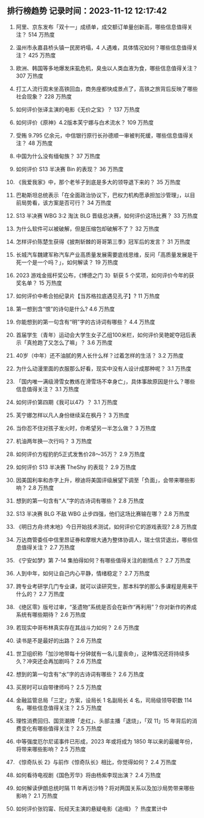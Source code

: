 
## 排行榜趋势 记录时间：2023-11-12 12:17:42
  
  1. 阿里、京东发布「双十一」成绩单，成交额订单量创新高，哪些信息值得关注？ 514 万热度
    
  2. 温州市永嘉县桥头镇一民房坍塌，4 人遇难，具体情况如何？哪些信息值得关注？ 425 万热度
    
  3. 欧洲、韩国等多地爆发床虱危机，臭虫以人类血液为食，哪些信息值得关注？ 307 万热度
    
  4. 打工人流行周末坐高铁回血，商务座都快成景点了，高铁之旅背后反映了哪些社会现象？ 228 万热度
    
  5. 如何评价张译主演的电影《无价之宝》？ 137 万热度
    
  6. 如何评价《原神》4.2版本芙宁娜与白术流水？ 109 万热度
    
  7. 受贿 9.795 亿余元，中信银行原行长孙德顺一审被判死缓，哪些信息值得关注？ 48 万热度
    
  8. 中国为什么没有缅甸族？ 37 万热度
    
  9. 如何评价 S13 半决赛 Bin 的表现？ 36 万热度
    
  10. 《我爱我家》中，那个老爷子到底是多大的领导退下来的？ 35 万热度
    
  11. 巴勒斯坦总统表示「在全面政治协议下，巴权力机构愿承担加沙管理」，以目前局势看，该方案是否可行？ 34 万热度
    
  12. S13 半决赛 WBG 3:2 淘汰 BLG 晋级总决赛，如何评价这场比赛？ 33 万热度
    
  13. 为什么软件可以被破解，但是压缩包却破解不了？ 32 万热度
    
  14. 怎样评价陈楚生获得《披荆斩棘的哥哥第三季》冠军后的发言？ 31 万热度
    
  15. 长城汽车魏建军称汽车产业高质量发展需要底线思维，反问「高质量发展是干死一个是一个吗？」，如何解读？ 19 万热度
    
  16. 2023 游戏金摇杆奖公布，《博德之门 3》斩获 5 个奖项，如何评价今年的获奖名单？ 15 万热度
    
  17. 如何评价中希合拍纪录片【当苏格拉底遇见孔子】? 11 万热度
    
  18. 第一想到含“恨”的诗句是什么? 4.6 万热度
    
  19. 你能想到的第一句含有“明”字的古诗词有哪些？ 4.4 万热度
    
  20. 首届学生（青年）运动会大学生女子乙组100米栏，如何评价吴艳妮夺冠后表示「真抢跑了又怎么了嘛」？ 3.6 万热度
    
  21. 40岁（中年）还不油腻的男人长什么样？过着怎样的生活？ 3.2 万热度
    
  22. 为什么动漫里面的衣服那么好看，现实中没有人设计成那种呢？ 3.1 万热度
    
  23. 「国内唯一满级滑雪女教练在滑雪场不幸身亡」，具体事故原因是什么？哪些信息值得关注？ 3.1 万热度
    
  24. 如何评价第四期《我可以47》？ 3.1 万热度
    
  25. 芙宁娜怎样以凡人身份继续呆在枫丹？ 3 万热度
    
  26. 当你忍不住对孩子发火时，你希望另一半怎么做？ 3 万热度
    
  27. 机油两年换一次行吗？ 3 万热度
    
  28. 如何评价方程豹豹5正式发售价28～35万？ 2.9 万热度
    
  29. 如何评价 S13 半决赛 TheShy 的表现？ 2.9 万热度
    
  30. 因美国利率和赤字上升，穆迪将美国评级展望下调至「负面」，会带来哪些影响？ 2.8 万热度
    
  31. 想到的第一句含有“人”字的古诗词有哪些？ 2.8 万热度
    
  32. S13 半决赛 BLG 不敌 WBG 止步四强，他们这场比赛输在哪？ 2.8 万热度
    
  33. 《明日方舟:终末地》今日开始技术测试，如何评价它的游戏表现? 2.8 万热度
    
  34. 万达商管委任中信里昂证券和摩根大通为整体协调人，瑞士信贷退出，哪些信息值得关注？ 2.7 万热度
    
  35. 《宁安如梦》第 7-14 集拍得如何？有哪些值得关注的剧情点？ 2.7 万热度
    
  36. 人到中年，如何让自己内心平静，情绪稳定？ 2.7 万热度
    
  37. 跨专业考研学几门专业课，就可以读研究生，那本科学的那么多课程是用来干什么的？ 2.7 万热度
    
  38. 《绝区零》版号过审，“圣遗物”系统是否会在新作“再利用”？你对新作的养成系统有哪些期待？ 2.6 万热度
    
  39. 若现实中哥布林真实存在其战斗力如何？ 2.6 万热度
    
  40. 读书是不是最好的出路？ 2.6 万热度
    
  41. 世卫组织称「加沙地带每十分钟就有一名儿童丧命」，这种情况还将持续多久？冲突还会再加剧吗？ 2.6 万热度
    
  42. 想到的第一句含有“水”字的古诗词有哪些？ 2.6 万热度
    
  43. 买房时可以自带律师吗？ 2.5 万热度
    
  44. 金融监管总局「三定」方案，设局长 1 名副局长 4 名，司局级领导职数 114 名，哪些信息值得关注？ 2.5 万热度
    
  45. 理性消费回归、国货潮牌「走红」、头部主播「退烧」，「双 11」15 年背后的消费变化有哪些值得关注？ 2.5 万热度
    
  46. 中等强度厄尔尼诺事件已形成，2023 年或将成为 1850 年以来的最暖年份，将带来哪些影响？ 2.5 万热度
    
  47. 《惊奇队长 2》与前作《惊奇队长》相比，你觉得如何？ 2.4 万热度
    
  48. 如何看待电视剧《国色芳华》将由杨紫李现出演？ 2.4 万热度
    
  49. 如何解读伊朗总统时隔 11 年再访沙特？将对两国关系以及加沙局势带来哪些影响？ 2.1 万热度
    
  50. 如何评价张钧甯、阮经天主演的悬疑电影《追缉》？ 热度累计中
    